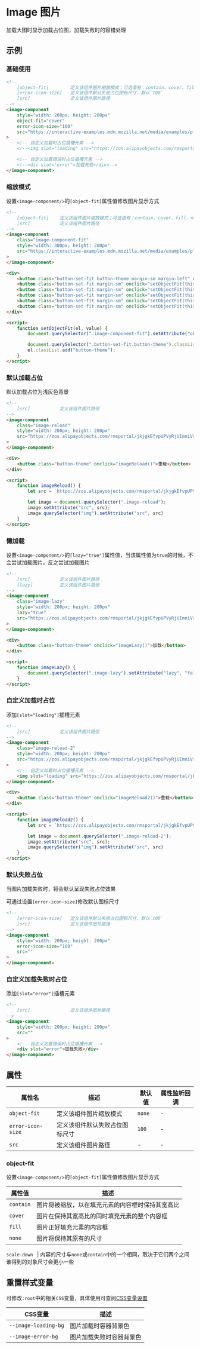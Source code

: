 # Image 图片
加载大图时显示加载占位图，加载失败时的容错处理

## 示例
### 基础使用
```html
<!--
    [object-fit]        定义该组件图片缩放模式；可选值有：contain、cover、fill、none、scale-down
    [error-icon-size]   定义该组件默认失败占位图标尺寸，默认`100`
    [src]               定义该组件图片路径
-->
<image-component
    style="width: 200px; height: 200px"
    object-fit="cover"
    error-icon-size="100"
    src="https://interactive-examples.mdn.mozilla.net/media/examples/plumeria.jpg"
>
    <!-- 自定义加载时占位插槽元素 -->
    <!--<img slot="loading" src="https://zos.alipayobjects.com/rmsportal/jkjgkEfvpUPVyRjUImniVslZfWPnJuuZ.png?x-oss-process=image/blur,r_50,s_50/quality,q_1/resize,m_mfit,h_200,w_200">-->

    <!-- 自定义加载错误时占位插槽元素 -->
    <!--<div slot="error">加载失败</div>-->
</image-component>
```

### 缩放模式
设置`<image-component/>`的`[object-fit]`属性值修改图片显示方式
```html
<!--
    [object-fit]    定义该组件图片缩放模式；可选值有：contain、cover、fill、none、scale-down
    [src]           定义该组件图片路径
-->
<image-component 
    class="image-component-fit" 
    style="width: 300px; height: 200px" 
    src="https://interactive-examples.mdn.mozilla.net/media/examples/plumeria.jpg"
>
</image-component>

<div>
    <button class="button-set-fit button-theme margin-sm margin-left" onclick="setObjectFit(this, 'initial')">initial</button>
    <button class="button-set-fit margin-sm" onclick="setObjectFit(this, 'none')">none</button>
    <button class="button-set-fit margin-sm" onclick="setObjectFit(this, 'fill')">fill</button>
    <button class="button-set-fit margin-sm" onclick="setObjectFit(this, 'contain')">contain</button>
    <button class="button-set-fit margin-sm" onclick="setObjectFit(this, 'cover')">cover</button>
    <button class="button-set-fit margin-sm" onclick="setObjectFit(this, 'scale-down')">scale-down</button>
</div>

<script>
    function setObjectFit(el, value) {
        document.querySelector(".image-component-fit").setAttribute("object-fit", value)

        document.querySelector(".button-set-fit.button-theme").classList.remove("button-theme")
        el.classList.add("button-theme");
    }
</script>
```

### 默认加载占位
默认加载占位为浅灰色背景
```html
<!--
    [src]           定义该组件图片路径
-->
<image-component
    class="image-reload"
    style="width: 200px; height: 200px"
    src="https://zos.alipayobjects.com/rmsportal/jkjgkEfvpUPVyRjUImniVslZfWPnJuuZ.png"
>
</image-component>

<div>
    <button class="button-theme" onclick="imageReload()">重载</button>
</div>

<script>
    function imageReload() {
        let src = `https://zos.alipayobjects.com/rmsportal/jkjgkEfvpUPVyRjUImniVslZfWPnJuuZ.png?${new Date().getTime()}`

        let image = document.querySelector(".image-reload");
        image.setAttribute("src", src);
        image.querySelector("img").setAttribute("src", src)
    }
</script>
```

### 懒加载
设置`<image-component/>`的`[lazy="true"]`属性值，当该属性值为`true`的时候，不会尝试加载图片，反之尝试加载图片
```html
<!--
    [src]           定义该组件图片路径
    [lazy]          定义该组件图片路径
-->
<image-component
    class="image-lazy"
    style="width: 200px; height: 200px"
    lazy="true"
    src="https://zos.alipayobjects.com/rmsportal/jkjgkEfvpUPVyRjUImniVslZfWPnJuuZ.png"
>
</image-component>

<div>
    <button class="button-theme" onclick="imageLazy()">加载</button>
</div>

<script>
    function imageLazy() {
        document.querySelector(".image-lazy").setAttribute("lazy", "false");
    }
</script>
```

### 自定义加载时占位
添加`[slot="loading"]`插槽元素
```html
<!--
    [src]           定义该组件图片路径
-->
<image-component
    class="image-reload-2"
    style="width: 200px; height: 200px"
    src="https://zos.alipayobjects.com/rmsportal/jkjgkEfvpUPVyRjUImniVslZfWPnJuuZ.png"
>
    <!-- 自定义加载时占位插槽元素 -->
    <img slot="loading" src="https://zos.alipayobjects.com/rmsportal/jkjgkEfvpUPVyRjUImniVslZfWPnJuuZ.png?x-oss-process=image/blur,r_50,s_50/quality,q_1/resize,m_mfit,h_200,w_200">
</image-component>

<div>
    <button class="button-theme" onclick="imageReload2()">重载</button>
</div>

<script>
    function imageReload2() {
        let src = `https://zos.alipayobjects.com/rmsportal/jkjgkEfvpUPVyRjUImniVslZfWPnJuuZ.png?${new Date().getTime()}`

        let image = document.querySelector(".image-reload-2");
        image.setAttribute("src", src);
        image.querySelector("img").setAttribute("src", src)
    }
</script>
```

### 默认失败占位
当图片加载失败时，将会默认呈现失败占位效果

可通过设置`[error-icon-size]`修改默认图标尺寸
```html
<!--
    [error-icon-size]   定义该组件默认失败占位图标尺寸，默认`100`
    [src]               定义该组件图片路径
-->
<image-component
    style="width: 200px; height: 200px"
    error-icon-size="100"
    src=""
>
</image-component>
```

### 自定义加载失败时占位
添加`[slot="error"]`插槽元素
```html
<!--
    [src]               定义该组件图片路径
-->
<image-component
    style="width: 200px; height: 200px"
    src=""
>
    <!-- 自定义加载错误时占位插槽元素 -->
    <div slot="error">加载失败</div>
</image-component>
```

## 属性
属性名 | 描述 | 默认值 | 属性监听回调
--- | --- | --- | ---
`object-fit` | 定义该组件图片缩放模式 | `none` | -
`error-icon-size` | 定义该组件默认失败占位图标尺寸 | `100` | -
`src` | 定义该组件图片路径 | - | -

### object-fit
设置`<image-component/>`的`[object-fit]`属性值修改图片显示方式

属性值 | 描述
--- | ---
`contain` | 图片将被缩放，以在填充元素的内容框时保持其宽高比
`cover` | 图片在保持其宽高比的同时填充元素的整个内容框
`fill` | 图片正好填充元素的内容框
`none` | 图片将保持其原有的尺寸
`scale-down
` | 内容的尺寸与`none`或`contain`中的一个相同，取决于它们两个之间谁得到的对象尺寸会更小一些

## 重置样式变量
可修改`:root`中的相关`CSS`变量，具体使用可查阅[CSS变量设置](/docs/base/variable)

CSS变量 | 描述
--- | ---
`--image-loading-bg` | 图片加载时容器背景色
`--image-error-bg` | 图片加载失败时容器背景色